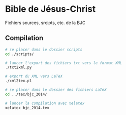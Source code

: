 Bible de Jésus-Christ
===

Fichiers sources, srcipts, etc. de la BJC

## Compilation

```bash
# se placer dans le dossier scripts
cd ./scripts/

# lancer l'export des fichiers txt vers le format XML
./txt2xml.py

# export du XML vers LaTeX
./xml2tex.pl

# se placer dans le dossier des fichiers LaTeX
cd ../tex/bjc_2014/

# lancer la compilation avec xelatex
xelatex bjc_2014.tex
```
